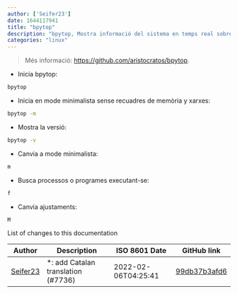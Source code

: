```yaml
---
author: ['Seifer23']
date: 1644117941
title: "bpytop"
description: "bpytop, Mostra informació del sistema en temps real sobre processos executant-se, amb gràfics. Similar a `gtop` i `htop`."
categories: "linux"
---
```

> Més informació: <https://github.com/aristocratos/bpytop>.

- Inicia bpytop:

```bash
bpytop
```

- Inicia en mode minimalista sense recuadres de memòria y xarxes:

```bash
bpytop -m
```

- Mostra la versió:

```bash
bpytop -v
```

- Canvia a mode minimalista:

```bash
m
```

- Busca processos o programes executant-se:

```bash
f
```

- Canvia ajustaments:

```bash
M
```
List of changes to this documentation


Author | Description | ISO 8601 Date | GitHub link
------|-----|-----|-----
[Seifer23](mailto:48915360+Seifer23@users.noreply.github.com) | *: add Catalan translation (#7736) | 2022-02-06T04:25:41 | [99db37b3afd6](https://github.com/tldr-pages/tldr/commit/99db37b3afd6dba836a6d94e4688601fdb3bac98)

